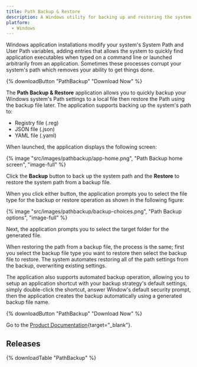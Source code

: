 ```yaml
---
title: Path Backup & Restore
description: A Windows utility for backing up and restoring the system's Path (System and User Path).
platform: 
  - Windows
---
```


Windows application installations modify your system's System Path and User Path variables, adding entries that allows the system to quickly find application executables when typed on a command line or launched arbitrarily from an application. Sometimes these processes corrupt your system's path which removes your ability to get things done.

{% downloadButton "PathBackup" "Download Now" %}

The **Path Backup & Restore** application allows you to quickly backup your Windows system's Path settings to a local file then restore the Path using the backup file later. The application supports backing up the system's path to:

+ Registry file (.reg)
+ JSON file (.json)
+ YAML file (.yaml)

When launched, the application displays the following screen:

{% image "src/images/pathbackup/app-home.png", "Path Backup home screen", "image-full" %}

Click the **Backup** button to back up the system path and the **Restore** to restore the system path from a backup file. 

When you click either button, the application prompts you to select the file type for the backup or restore operation as shown in the following figure:

{% image "src/images/pathbackup/backup-choices.png", "Path Backup options", "image-full" %}

Next, the application prompts you to select the target folder for the generated file. 

When restoring the path from a backup file, the process is the same; first you select the backup file type you want to restore then select the backup file to restore. The system automates restoring all of the path settings from the backup, overwriting existing settings.

The application also supports automated backup operation, allowing you to setup an application shortcut with your backup strategy's default settings, simply double-click the shortcut, answer Window's default security prompt, then the application creates the backup automatically using a generated backup file name.

{% downloadButton "PathBackup" "Download Now" %}

Go to the [Product Documentation](https://docs.fumblydiddle.com/pathbackup/){target="_blank"}.

## Releases

{% downloadTable "PathBackup" %}